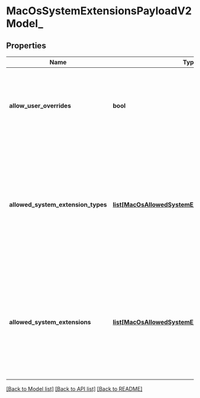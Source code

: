 # MacOsSystemExtensionsPayloadV2Model_

## Properties
Name | Type | Description | Notes
------------ | ------------- | ------------- | -------------
**allow_user_overrides** | **bool** | Gets or sets a value indicating whether if false, restricts users from approving additional system extensions. | [optional] 
**allowed_system_extension_types** | [**list[MacOsAllowedSystemExtensionTypesV2Model_]**](MacOsAllowedSystemExtensionTypesV2Model_.md) | Gets or sets includes a list of team identifiers with types of system extensions allowed or not allowed.  Team identifier Value \&quot;*\&quot; indicates the global team identifier. | [optional] 
**allowed_system_extensions** | [**list[MacOsAllowedSystemExtensionV2Model_]**](MacOsAllowedSystemExtensionV2Model_.md) | Gets or sets includes a list of team identifier and bundle identifier pairs defining the system extension to be installed.  Either Identifier is optional, but both can be included. | [optional] 

[[Back to Model list]](../README.md#documentation-for-models) [[Back to API list]](../README.md#documentation-for-api-endpoints) [[Back to README]](../README.md)



